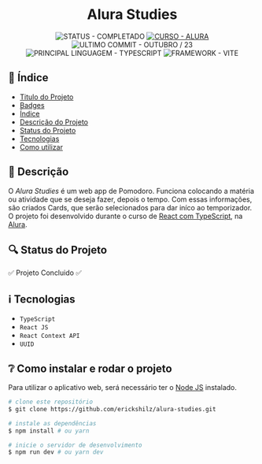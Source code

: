 <h1 id="titulo" align="center">Alura Studies</h1>

<p align="center" id="badges">
  <!-- STATUS DO PROJETO -->
  <img alt="STATUS - COMPLETADO" loading="lazy" src="https://img.shields.io/badge/STATUS-COMPLETADO-GREEN?style=for-the-badge" />

  <!-- CURSO -->
  <a href="https://www.origmaid.com">
    <img alt="CURSO - ALURA" loading="lazy" src="https://img.shields.io/badge/CURSO-ALURA-01080e?style=for-the-badge" />
  </a>

  <!-- ULTIMO COMMIT -->
  <img alt="ULTIMO COMMIT - OUTUBRO / 23" loading="lazy" src="https://img.shields.io/badge/ULTIMO_COMMIT-OUTUBRO_/_23-20B2AA?style=for-the-badge" />

  <!-- PRINCIPAL LINGUAGEM -->
  <img alt="PRINCIPAL LINGUAGEM - TYPESCRIPT" loading="lazy" src="https://img.shields.io/badge/PRINCIPAL_LINGUAGEM-TYPESCRIPT-4facfe?style=for-the-badge" />

  <!-- FRAMEWORK -->
  <img alt="FRAMEWORK - VITE" loading="lazy" src="https://img.shields.io/badge/FRAMEWORK-REACT_(VITE)-0066FF?style=for-the-badge" />
</p>

<!-- ÍNDICE -->
<h2 id="indice">📎 Índice</h2>

- [Titulo do Projeto](#titulo)
- [Badges](#badges)
- [Índice](#indice)
- [Descrição do Projeto](#descricao)
- [Status do Projeto](#status)
- [Tecnologias](#tecno)
- [Como utilizar](#como-usar)

<!-- AS DUAS DEVERIAM VIR EM CIMA DAS TECNOLOGIAS -->
<!-- * [Funcionalidades e Demonstração](#func-e-demo) -->
<!-- * [Acesso ao Projeto](#acesso) -->

<!--
OPÇÕES ADICIONAIS

* [Contribuidores](#contribuidores)
* [Licença](#licenca) || Não sei a licença
* [Conclusão](#conclu) || Se for profissional
* [Como utilizar](#como-usar) || Se for pessoal / aberto
-->

<!-- DESCRIÇÃO -->
<h2 id="descricao">📄 Descrição</h2>

<p>O <em>Alura Studies</em> é um web app de Pomodoro. Funciona colocando a matéria ou atividade que se deseja fazer, depois o tempo. Com essas informações, são criados Cards, que serão selecionados para dar iníco ao temporizador. O projeto foi desenvolvido durante o curso de <a href="https://www.alura.com.br/curso-online-react-modernizando-escrever-typescript" target="_blank">React com TypeScript</a>, na <a href="https://www.alura.com.br" target="_blank">Alura</a>.</p>

<!-- STATUS DO PROJETO -->
<h2 id="status">🔍 Status do Projeto</h2>

✅ Projeto Concluido ✅

<!-- TECNOLOGIAS UTILIZADAS -->
<h2 id="tecno">ℹ️ Tecnologias</h2>

- `TypeScript`
- `React JS`
- `React Context API`
- `UUID`

<!-- COMO UTILIZAR -->
<h2 id="como-usar">❔ Como instalar e rodar o projeto </h2>
  
<p>Para utilizar o aplicativo web, será necessário ter o <a href="https://nodejs.org/en" target="_blank">Node JS</a> instalado.</p>

```bash
# clone este repositório
$ git clone https://github.com/erickshilz/alura-studies.git

# instale as dependências
$ npm install # ou yarn

# inicie o servidor de desenvolvimento
$ npm run dev # ou yarn dev
```
